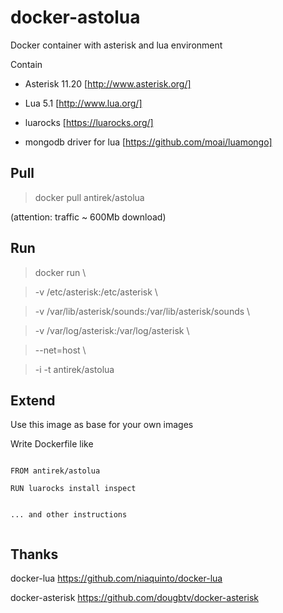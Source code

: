 # docker-astolua

Docker container with asterisk and lua environment

Contain

- Asterisk 11.20 [http://www.asterisk.org/]

- Lua 5.1 [http://www.lua.org/]

- luarocks [https://luarocks.org/]

- mongodb driver for lua [https://github.com/moai/luamongo]



## Pull

> docker pull antirek/astolua

(attention: traffic ~ 600Mb download)



## Run

> docker run \

>   -v /etc/asterisk:/etc/asterisk \

>   -v /var/lib/asterisk/sounds:/var/lib/asterisk/sounds \

>   -v /var/log/asterisk:/var/log/asterisk \

>   --net=host \

>   -i -t antirek/astolua



## Extend

Use this image as base for your own images

Write Dockerfile like

`````

FROM antirek/astolua

RUN luarocks install inspect


... and other instructions


`````


## Thanks

docker-lua https://github.com/niaquinto/docker-lua

docker-asterisk https://github.com/dougbtv/docker-asterisk